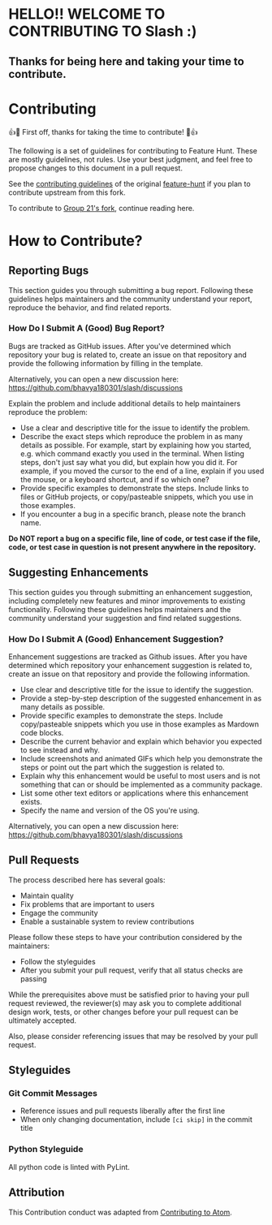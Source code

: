 # HELLO!! WELCOME TO CONTRIBUTING TO Slash :)
## Thanks for being here and taking your time to contribute.  <br>
# Contributing

👍🎉 First off, thanks for taking the time to contribute! 🎉👍

The following is a set of guidelines for contributing to Feature Hunt. These are mostly guidelines, not rules. Use your best judgment, and feel free to propose changes to this document in a pull request.

See the [contributing guidelines](https://github.com/secheaper/slash/blob/main/CONTRIBUTING.md) of the original [feature-hunt](https://github.com/secheaper/slash) if you plan to contribute upstream from this fork.

To contribute to [Group 21's fork](https://github.com/bhavya180301/slash), continue reading here.



# How to Contribute?

## Reporting Bugs
This section guides you through submitting a bug report. Following these guidelines helps maintainers and the community understand your report, reproduce the behavior, and find related reports.

### How Do I Submit A (Good) Bug Report?
Bugs are tracked as GitHub issues. After you've determined which repository your bug is related to, create an issue on that repository and provide the following information by filling in the template.

Alternatively, you can open a new discussion here: https://github.com/bhavya180301/slash/discussions

Explain the problem and include additional details to help maintainers reproduce the problem:

* Use a clear and descriptive title for the issue to identify the problem.
* Describe the exact steps which reproduce the problem in as many details as possible. For example, start by explaining how you started, e.g. which command exactly you used in the terminal. When listing steps, don't just say what you did, but explain how you did it. For example, if you moved the cursor to the end of a line, explain if you used the mouse, or a keyboard shortcut, and if so which one?
* Provide specific examples to demonstrate the steps. Include links to files or GitHub projects, or copy/pasteable snippets, which you use in those examples. 
* If you encounter a bug in a specific branch, please note the branch name.

**Do NOT report a bug on a specific file, line of code, or test case if the file, code, or test case in question is not present anywhere in the repository.**

## Suggesting Enhancements

This section guides you through submitting an enhancement suggestion, including completely new features and minor improvements to existing functionality. Following these guidelines helps maintainers and the community understand your suggestion and find related suggestions.

### How Do I Submit A (Good) Enhancement Suggestion?
Enhancement suggestions are tracked as Github issues. After you have determined which repository your enhancement suggestion is related to, create an issue on that repository and provide the following information.

* Use clear and descriptive title for the issue to identify the suggestion.
* Provide a step-by-step description of the suggested enhancement in as many details as possible.
* Provide specific examples to demonstrate the steps. Include copy/pasteable snippets which you use in those examples as Mardown code blocks.
* Describe the current behavior and explain which behavior you expected to see instead and why.
* Include screenshots and animated GIFs which help you demonstrate the steps or point out the part which the suggestion is related to.
* Explain why this enhancement would be useful to most users and is not something that can or should be implemented as a community package.
* List some other text editors or applications where this enhancement exists.
* Specify the name and version of the OS you're using.

Alternatively, you can open a new discussion here: https://github.com/bhavya180301/slash/discussions



## Pull Requests
The process described here has several goals:
* Maintain quality
* Fix problems that are important to users
* Engage the community 
* Enable a sustainable system to review contributions

Please follow these steps to have your contribution considered by the maintainers:
* Follow the styleguides
* After you submit your pull request, verify that all status checks are passing

While the prerequisites above must be satisfied prior to having your pull request reviewed, the reviewer(s) may ask you to complete additional design work, tests, or other changes before your pull request can be ultimately accepted.

Also, please consider referencing issues that may be resolved by your pull request.


## Styleguides

### Git Commit Messages
* Reference issues and pull requests liberally after the first line
* When only changing documentation, include `[ci skip]` in the commit title


### Python Styleguide

All python code is linted with PyLint.

## Attribution
This Contribution conduct was adapted from [Contributing to Atom][contrib].

[contrib]: https://github.com/atom/atom/blob/master/CONTRIBUTING.md#how-can-i-contribute